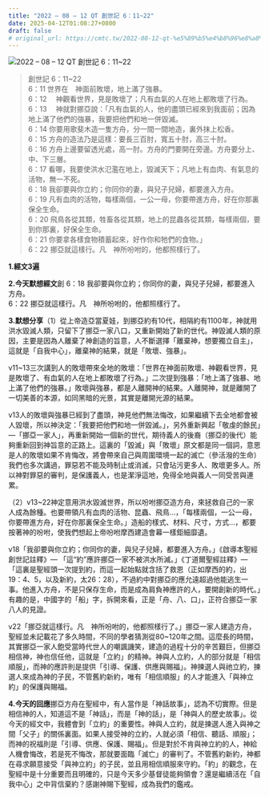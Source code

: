 ```yaml
---
title: "2022 – 08 – 12 QT 創世記 6：11~22"
date: 2025-04-12T01:08:27+0800
draft: false
# original_url: https://cmtc.tw/2022-08-12-qt-%e5%89%b5%e4%b8%96%e8%a8%98-6%ef%bc%9a1122
---
```


![2022 – 08 – 12 QT 創世記 6：11\~22](/images/qt.jpg  "2022 – 08 – 12 QT 創世記 6：11\~22")

> 創世記 6：11\~22  
> 6：11 世界在　神面前敗壞，地上滿了強暴。  
> 6：12 　神觀看世界，見是敗壞了；凡有血氣的人在地上都敗壞了行為。  
> 6：13 　神就對挪亞說：「凡有血氣的人，他的盡頭已經來到我面前；因為地上滿了他們的強暴，我要把他們和地一併毀滅。  
> 6：14 你要用歌斐木造一隻方舟，分一間一間地造，裏外抹上松香。  
> 6：15 方舟的造法乃是這樣：要長三百肘，寬五十肘，高三十肘。  
> 6：16 方舟上邊要留透光處，高一肘。方舟的門要開在旁邊。方舟要分上、中、下三層。  
> 6：17 看哪，我要使洪水氾濫在地上，毀滅天下；凡地上有血肉、有氣息的活物，無一不死。  
> 6：18 我卻要與你立約；你同你的妻，與兒子兒婦，都要進入方舟。  
> 6：19 凡有血肉的活物，每樣兩個，一公一母，你要帶進方舟，好在你那裏保全生命。  
> 6：20 飛鳥各從其類，牲畜各從其類，地上的昆蟲各從其類，每樣兩個，要到你那裏，好保全生命。  
> 6：21 你要拿各樣食物積蓄起來，好作你和牠們的食物。」  
> 6：22 挪亞就這樣行。凡　神所吩咐的，他都照樣行了。

**1.經文3遍**

**2.今天默想經文**創 6：18 我卻要與你立約；你同你的妻，與兒子兒婦，都要進入方舟。  
6：22 挪亞就這樣行。凡　神所吩咐的，他都照樣行了。

**3.默想分享**（1）從上帝造亞當夏娃，到挪亞約有10代，相隔約有1100年，神就用洪水毀滅人類，只留下了挪亞一家八口，又重新開始了新的世代。神毀滅人類的原因，主要是因為人離棄了神創造的旨意，人不斷選擇「離棄神，想要獨立自主」，這就是「自我中心」，離棄神的結果，就是「敗壞、強暴」。

v11\~13三次講到人的敗壞帶來全地的敗壞：「世界在神面前敗壞、神觀看世界，見是敗壞了、有血氣的人在地上都敗壞了行為。」二次提到強暴：「地上滿了強暴、地上滿了他們的強暴。」敗壞與強暴，都是人離開神的結果。人離開神，就是離開了一切美善的本源，如同黑暗的光景，其實是離開光源的結果。

v13人的敗壞與強暴已經到了盡頭，神見他們無法悔改，如果繼續下去全地都會被人毀壞，所以神決定：「我要把他們和地一併毀滅。」，另外重新興起「敬虔的餘民」—「挪亞一家人」，再重新開始一個新的世代，期待義人的後裔（挪亞的後代）能夠重新回到神旨意的正路上。這裏的「毀滅」與「敗壞」原文都是同一個詞，意思是人的敗壞如果不肯悔改，將會帶來自己與周圍環境一起的滅亡（參活潑的生命）我們也多次講過，罪惡若不能及時制止或消滅，只會玷污更多人、敗壞更多人。所以神對罪惡的審判，是保護義人，也是潔淨這地，免得全地與義人一同受苦與連累。

（2）v13\~22神定意用洪水毀滅世界，所以吩咐挪亞造方舟，來拯救自己的一家人成為餘種。也要帶領凡有血肉的活物、昆蟲、飛鳥…，「每樣兩個，一公一母，你要帶進方舟，好在你那裏保全生命。」造船的樣式、材料、尺寸，方式…，都要按著神的吩咐，使我們想起上帝吩咐摩西建造會幕一樣鉅細靡遺。

v18「我卻要與你立約；你同你的妻，與兒子兒婦，都要進入方舟。」《啟導本聖經創世記註釋》— 「這“約”應許挪亞一家不被洪水所滅。」《丁道爾聖經註釋》— 「這裏是聖經頭一次提到約，而這一起始點就含括了救恩（正如摩西的約，出19：4、5，以及新約，太26：28），不過約中對挪亞的應允遠超過他能逃生一事。他進入方舟，不是只保存生命，而是成為肩負神應許的人，要開創新的時代。」有趣的是，中國字的「船」字，拆開來看，正是「舟、八、口」，正符合挪亞一家八人的見證。

v22「挪亞就這樣行。凡　神所吩咐的，他都照樣行了。」挪亞一家人建造方舟，聖經並未記載花了多久時間，不同的學者猜測從80\~120年之間。這麼長的時間，其實挪亞一家人飽受當時代世人的嘲諷譏笑，建造的過程十分的辛苦艱巨，但挪亞相信神，神也信任他，這就是「立約」的精神。神與人立約，人的部分就是「相信順服」，而神的應許則是提供「引導、保護、供應與賜福」。神揀選人與祂立約，揀選人來成為神的子民，不管舊約新約，唯有「相信順服」的人才能進入「與神立約」的保護與賜福。

**4.今天的回應**挪亞方舟在聖經中，有人當作是「神話故事」，認為不切實際。但是相信神的人，知道這不是「神話」，而是「神的話」，是「神與人的歷史故事」。從今天的經文中，我體會到「立約」的重要性。神與人立約，就是揀選人進入與神之間「父子」的關係裏面。如果人接受神的立約，人就必須「相信、聽話、順服」；而神的祝福則是「引導、供應、保護、賜福」。但是對於不肯與神立約的人，神給人機會悔改，若是死不悔改，那就要面臨「滅亡」的審判了。不管舊約新約，神都在尋求願意接受「與神立約」的子民，並且用相信順服來守約。「約」的觀念，在聖經中是十分重要而且明確的，只是今天多少基督徒能夠領會？還是繼續活在「自我中心」之中背信棄約？感謝神賜下聖經，成為我們的鑑戒。